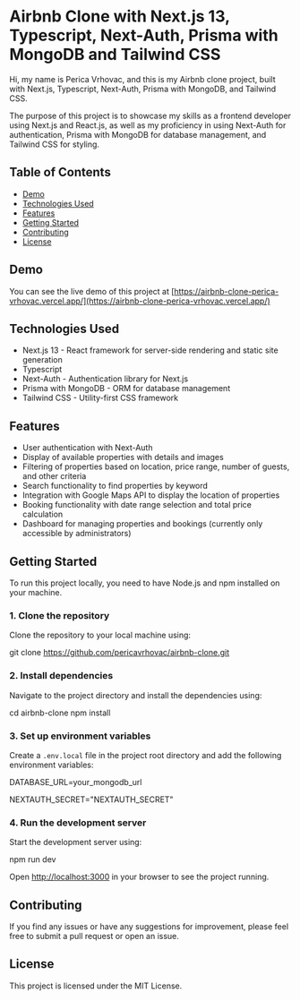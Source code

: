 # Airbnb Clone with Next.js 13, Typescript, Next-Auth, Prisma with MongoDB and Tailwind CSS

Hi, my name is Perica Vrhovac, and this is my Airbnb clone project, built with Next.js, Typescript, Next-Auth, Prisma with MongoDB, and Tailwind CSS.

The purpose of this project is to showcase my skills as a frontend developer using Next.js and React.js, as well as my proficiency in using Next-Auth for authentication, Prisma with MongoDB for database management, and Tailwind CSS for styling.

## Table of Contents

- [Demo](#demo)
- [Technologies Used](#technologies-used)
- [Features](#features)
- [Getting Started](#getting-started)
- [Contributing](#contributing)
- [License](#license)

## Demo

You can see the live demo of this project at [https://airbnb-clone-perica-vrhovac.vercel.app/](https://airbnb-clone-perica-vrhovac.vercel.app/)

## Technologies Used

- Next.js 13 - React framework for server-side rendering and static site generation
- Typescript 
- Next-Auth - Authentication library for Next.js
- Prisma with MongoDB - ORM for database management
- Tailwind CSS - Utility-first CSS framework

## Features

- User authentication with Next-Auth
- Display of available properties with details and images
- Filtering of properties based on location, price range, number of guests, and other criteria
- Search functionality to find properties by keyword
- Integration with Google Maps API to display the location of properties
- Booking functionality with date range selection and total price calculation
- Dashboard for managing properties and bookings (currently only accessible by administrators)

## Getting Started

To run this project locally, you need to have Node.js and npm installed on your machine. 

### 1. Clone the repository

Clone the repository to your local machine using:

git clone https://github.com/pericavrhovac/airbnb-clone.git


### 2. Install dependencies

Navigate to the project directory and install the dependencies using:

cd airbnb-clone
npm install



### 3. Set up environment variables

Create a `.env.local` file in the project root directory and add the following environment variables:

DATABASE_URL=your_mongodb_url

NEXTAUTH_SECRET="NEXTAUTH_SECRET"



### 4. Run the development server

Start the development server using:

npm run dev



Open [http://localhost:3000](http://localhost:3000) in your browser to see the project running.

## Contributing

If you find any issues or have any suggestions for improvement, please feel free to submit a pull request or open an issue. 

## License

This project is licensed under the MIT License.
